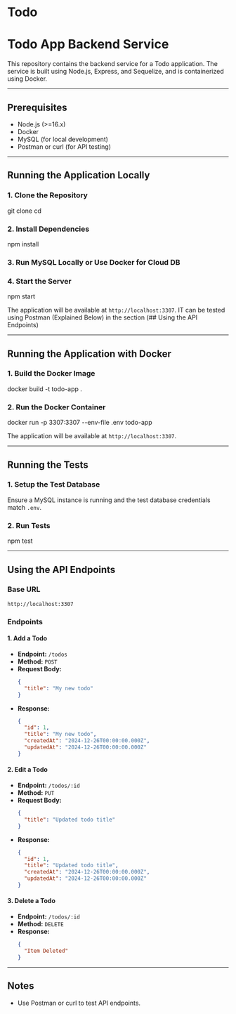 # Todo

# Todo App Backend Service

This repository contains the backend service for a Todo application. The service is built using Node.js, Express, and Sequelize, and is containerized using Docker.

---

## Prerequisites

- Node.js (>=16.x)
- Docker
- MySQL (for local development)
- Postman or curl (for API testing)

---

## Running the Application Locally

### 1. Clone the Repository

git clone <repository-url>
cd <repository-folder>


### 2. Install Dependencies

npm install

### 3. Run MySQL Locally or Use Docker for Cloud DB


### 4. Start the Server

npm start


The application will be available at `http://localhost:3307`.
IT can be tested using Postman (Explained Below) in the section (## Using the API Endpoints)

---

## Running the Application with Docker

### 1. Build the Docker Image

docker build -t todo-app .


### 2. Run the Docker Container

docker run -p 3307:3307 --env-file .env todo-app


The application will be available at `http://localhost:3307`.

---

## Running the Tests

### 1. Setup the Test Database
Ensure a MySQL instance is running and the test database credentials match `.env`.

### 2. Run Tests

npm test

---

## Using the API Endpoints

### Base URL
```
http://localhost:3307
```

### Endpoints

#### 1. Add a Todo
- **Endpoint:** `/todos`
- **Method:** `POST`
- **Request Body:**
  ```json
  {
    "title": "My new todo"
  }
  ```
- **Response:**
  ```json
  {
    "id": 1,
    "title": "My new todo",
    "createdAt": "2024-12-26T00:00:00.000Z",
    "updatedAt": "2024-12-26T00:00:00.000Z"
  }
  ```

#### 2. Edit a Todo
- **Endpoint:** `/todos/:id`
- **Method:** `PUT`
- **Request Body:**
  ```json
  {
    "title": "Updated todo title"
  }
  ```
- **Response:**
  ```json
  {
    "id": 1,
    "title": "Updated todo title",
    "createdAt": "2024-12-26T00:00:00.000Z",
    "updatedAt": "2024-12-26T00:00:00.000Z"
  }
  ```

#### 3. Delete a Todo
- **Endpoint:** `/todos/:id`
- **Method:** `DELETE`
- **Response:**
  ```json
  {
    "Item Deleted"
  }
  ```

---

## Notes
- Use Postman or curl to test API endpoints.

